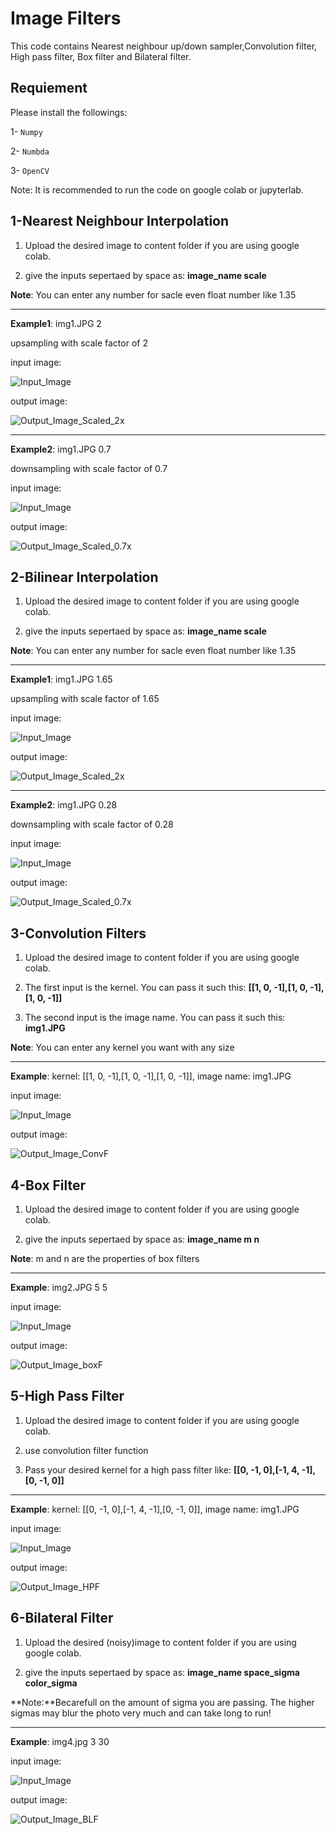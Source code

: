 # Image Filters

This code contains Nearest neighbour up/down sampler,Convolution filter, High pass filter, Box filter and Bilateral filter.

## Requiement
Please install the followings:

1- <code>Numpy</code>

2- <code>Numbda</code>

3- <code>OpenCV</code>

Note: It is recommended to run the code on google colab or jupyterlab.

## 1-Nearest Neighbour Interpolation
1. Upload the desired image to content folder if you are using google colab.

2. give the inputs sepertaed by space as: **image_name scale**



**Note**: You can enter any number for sacle even float number like 1.35


---
**Example1**: img1.JPG 2

upsampling with scale factor of 2

input image:

![Input_Image](https://github.com/M-Moeini/Test/blob/main/Pictures/img1.JPG)

output image:

![Output_Image_Scaled_2x](https://github.com/M-Moeini/Test/blob/main/Pictures/img1_NNI_US.jpg)

---

**Example2**: img1.JPG 0.7

downsampling with scale factor of 0.7

input image:

![Input_Image](https://github.com/M-Moeini/Test/blob/main/Pictures/img1.JPG)

output image:

![Output_Image_Scaled_0.7x](https://github.com/M-Moeini/Test/blob/main/Pictures/img1_NNI_DS.jpg)



## 2-Bilinear Interpolation
1. Upload the desired image to content folder if you are using google colab.

2. give the inputs sepertaed by space as: **image_name scale**



**Note**: You can enter any number for sacle even float number like 1.35


---
**Example1**: img1.JPG 1.65

upsampling with scale factor of 1.65

input image:

![Input_Image](https://github.com/M-Moeini/Test/blob/main/Pictures/img1.JPG)

output image:

![Output_Image_Scaled_2x](https://github.com/M-Moeini/Test/blob/main/Pictures/img1_BLF_US.jpg)

---

**Example2**: img1.JPG 0.28

downsampling with scale factor of 0.28

input image:

![Input_Image](https://github.com/M-Moeini/Test/blob/main/Pictures/img1.JPG)

output image:

![Output_Image_Scaled_0.7x](https://github.com/M-Moeini/Test/blob/main/Pictures/img1_BLF_DS.jpg)


## 3-Convolution Filters
1. Upload the desired image to content folder if you are using google colab.

2. The first input is the kernel. You can pass it such this: **[[1, 0, -1],[1, 0, -1],[1, 0, -1]]**
3. The second input is the image name. You can pass it such this: **img1.JPG**



**Note**: You can enter any kernel you want with any size


---
**Example**: kernel: [[1, 0, -1],[1, 0, -1],[1, 0, -1]], image name: img1.JPG


input image:

![Input_Image](https://github.com/M-Moeini/Test/blob/main/Pictures/img1.JPG)

output image:

![Output_Image_ConvF](https://github.com/M-Moeini/Test/blob/main/Pictures/img1_ConvF.jpg)



## 4-Box Filter
1. Upload the desired image to content folder if you are using google colab.

2. give the inputs sepertaed by space as: **image_name m n**

**Note**: m and n are the properties of box filters


---
**Example**: img2.JPG 5 5


input image:

![Input_Image](https://github.com/M-Moeini/Test/blob/main/Pictures/img2.JPG)

output image:

![Output_Image_boxF](https://github.com/M-Moeini/Test/blob/main/Pictures/img2_boxF.jpg)




## 5-High Pass Filter
1. Upload the desired image to content folder if you are using google colab.

2. use convolution filter function
  
3. Pass your desired kernel for a high pass filter like: **[[0, -1, 0],[-1, 4, -1],[0, -1, 0]]** 



---
**Example**: kernel: [[0, -1, 0],[-1, 4, -1],[0, -1, 0]], image name: img1.JPG


input image:

![Input_Image](https://github.com/M-Moeini/Test/blob/main/Pictures/img2.JPG)

output image:

![Output_Image_HPF](https://github.com/M-Moeini/Test/blob/main/Pictures/img2_HPF.jpg)



## 6-Bilateral Filter
1. Upload the desired (noisy)image to content folder if you are using google colab.

2. give the inputs sepertaed by space as: **image_name space_sigma color_sigma**
  
**Note:**Becarefull on the amount of sigma you are passing. The higher sigmas may blur the photo very much and can take long to run!



---
**Example**: img4.jpg 3 30


input image:

![Input_Image](https://github.com/M-Moeini/Test/blob/main/Pictures/img4.jpg)

output image:

![Output_Image_BLF](https://github.com/M-Moeini/Test/blob/main/Pictures/img4_BLF.JPG)

